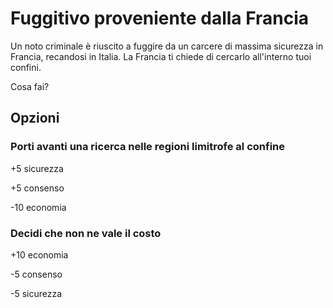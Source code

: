 # Fuggitivo proveniente dalla Francia
Un noto criminale è riuscito a fuggire da un carcere di massima sicurezza in Francia, recandosi in Italia. La Francia ti chiede di cercarlo all'interno tuoi confini.

Cosa fai?
## Opzioni

### Porti avanti una ricerca nelle regioni limitrofe al confine
+5 sicurezza

+5 consenso

-10 economia

### Decidi che non ne vale il costo
+10 economia

-5 consenso

-5 sicurezza

